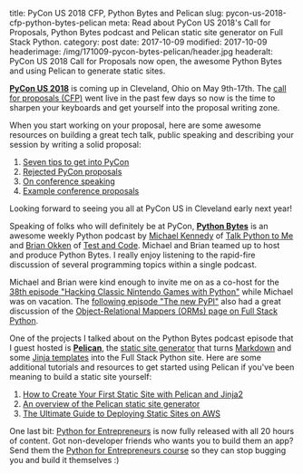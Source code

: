 title: PyCon US 2018 CFP, Python Bytes and Pelican
slug: pycon-us-2018-cfp-python-bytes-pelican
meta: Read about PyCon US 2018's Call for Proposals, Python Bytes podcast and Pelican static site generator on Full Stack Python.
category: post
date: 2017-10-09
modified: 2017-10-09
headerimage: /img/171009-pycon-bytes-pelican/header.jpg
headeralt: PyCon US 2018 Call for Proposals now open, the awesome Python Bytes and using Pelican to generate static sites.


[**PyCon US 2018**](https://us.pycon.org/2018/) is coming up in Cleveland, Ohio
on May 9th-17th. The 
[call for proposals (CFP)](https://us.pycon.org/2018/speaking/talks/) 
went live in the past few days so now is the time to sharpen your keyboards 
and get yourself into the proposal writing zone. 

When you start working on your proposal, here are some awesome resources 
on building a great tech talk, public speaking and describing your session
by writing a solid proposal:

1. [Seven tips to get into PyCon](https://emptysqua.re/blog/seven-tips-for-pycon/)
1. [Rejected PyCon proposals](http://akaptur.com/blog/2014/09/11/rejected-pycon-proposals/)
1. [On conference speaking](https://hynek.me/articles/speaking/)
1. [Example conference proposals](http://www.oreilly.com/conferences/sample_proposals.html)

Looking forward to seeing you all at PyCon US in Cleveland early next year!


Speaking of folks who will definitely be at PyCon, 
[**Python Bytes**](https://pythonbytes.fm/) is an awesome weekly Python
podcast by [Michael Kennedy](https://twitter.com/mkennedy) of 
[Talk Python to Me](https://talkpython.fm/) and 
[Brian Okken](https://twitter.com/brianokken) of 
[Test and Code](http://testandcode.com/). Michael and Brian teamed up to
host and produce Python Bytes. I really enjoy listening to the rapid-fire 
discussion of several programming topics within a single podcast. 

Michael and Brian were kind enough to invite me on as a co-host for the
[38th episode "Hacking Classic Nintendo Games with Python"](https://pythonbytes.fm/episodes/show/38/hacking-classic-nintendo-games-with-python)
while Michael was on vacation. 
The [following episode "The new PyPI"](https://pythonbytes.fm/episodes/show/39/the-new-pypi) 
also had a great discussion of the 
[Object-Relational Mappers (ORMs) page on Full Stack Python](/object-relational-mappers-orms.html).


One of the projects I talked about on the Python Bytes podcast episode that
I guest hosted is [**Pelican**](http://docs.getpelican.com/en/stable/), the
[static site generator](/static-site-generator.html) 
that turns [Markdown](/markdown.html) and some 
[Jinja templates](/jinja2.html) into the 
Full Stack Python site. Here are some additional tutorials and resources
to get started using Pelican if you've been meaning to build a static site 
yourself:

1. [How to Create Your First Static Site with Pelican and Jinja2](/blog/generating-static-websites-pelican-jinja2-markdown.html)
1. [An overview of the Pelican static site generator](/pelican.html)
1. [The Ultimate Guide to Deploying Static Sites on AWS](https://stormpath.com/blog/ultimate-guide-deploying-static-site-aws)


One last bit: [Python for Entrepreneurs](https://training.talkpython.fm/courses/explore_entrepreneurs/python-for-entrepreneurs-build-and-launch-your-online-business) 
is now fully released with all 20 hours of content. Got non-developer 
friends who wants you to build them an app? Send them the 
[Python for Entrepreneurs course](https://training.talkpython.fm/courses/explore_entrepreneurs/python-for-entrepreneurs-build-and-launch-your-online-business) 
so they can stop bugging you and build it themselves :)
